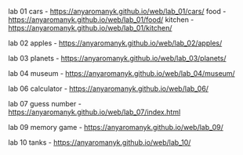 lab 01
cars - https://anyaromanyk.github.io/web/lab_01/cars/
food - https://anyaromanyk.github.io/web/lab_01/food/
kitchen - https://anyaromanyk.github.io/web/lab_01/kitchen/

lab 02
apples - https://anyaromanyk.github.io/web/lab_02/apples/

lab 03
planets - https://anyaromanyk.github.io/web/lab_03/planets/

lab 04
museum - https://anyaromanyk.github.io/web/lab_04/museum/

lab 06
calculator - https://anyaromanyk.github.io/web/lab_06/

lab 07
guess number - https://anyaromanyk.github.io/web/lab_07/index.html

lab 09 
memory game - https://anyaromanyk.github.io/web/lab_09/

lab 10
tanks - https://anyaromanyk.github.io/web/lab_10/
